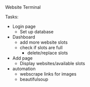 Website Terminal


Tasks:
- Login page
    - Set up database
- Dashboard
    - add more website slots
    - check if slots are full
        - delete/replace slots
- Add page
    - Display websites/available slots
- automation
    - webscrape links for images
    - beautifulsoup
